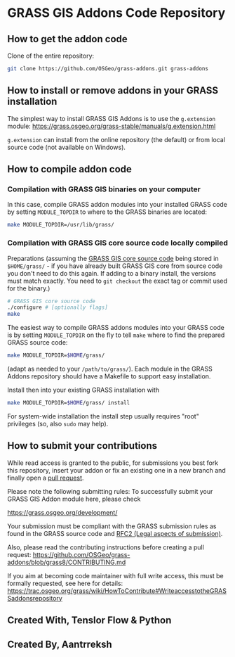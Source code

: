 # GRASS GIS Addons Code Repository

## How to get the addon code

Clone of the entire repository:

```bash
git clone https://github.com/OSGeo/grass-addons.git grass-addons
```

## How to install or remove addons in your GRASS installation

The simplest way to install GRASS GIS Addons is to use the `g.extension`
module:
<https://grass.osgeo.org/grass-stable/manuals/g.extension.html>

`g.extension` can install from the online repository (the default) or from
local source code (not available on Windows).

## How to compile addon code

### Compilation with GRASS GIS binaries on your computer

In this case, compile GRASS addon modules into your installed GRASS code
by setting `MODULE_TOPDIR` to where to the GRASS binaries are located:

```bash
make MODULE_TOPDIR=/usr/lib/grass/
```

### Compilation with GRASS GIS core source code locally compiled

Preparations (assuming the [GRASS GIS core source code](https://github.com/OSGeo/grass)
being stored in `$HOME/grass/` - if you have already built GRASS GIS core from
source code you don't need to do this again. If adding to a binary install,
the versions must match exactly. You need to `git checkout` the exact tag
or commit used for the binary.)

```bash
# GRASS GIS core source code
./configure # [optionally flags]
make
```

The easiest way to compile GRASS addons modules into your GRASS code
is by setting `MODULE_TOPDIR` on the fly to tell `make` where to
find the prepared GRASS source code:

```bash
make MODULE_TOPDIR=$HOME/grass/
```

(adapt as needed to your `/path/to/grass/`). Each module in the GRASS
Addons repository should have a Makefile to support easy
installation.

Install then into your existing GRASS installation with

```bash
make MODULE_TOPDIR=$HOME/grass/ install
```

For system-wide installation the install step usually requires "root" privileges
(so, also `sudo` may help).

## How to submit your contributions

While read access is granted to the public, for submissions you best fork
this repository, insert your addon or fix an existing one in a new branch
and finally open a [pull request](https://help.github.com/en/articles/about-pull-requests).

Please note the following submitting rules: To successfully
submit your GRASS GIS Addon module here, please check

<https://grass.osgeo.org/development/>

Your submission must be compliant with the GRASS
submission rules as found in the GRASS source code
and [RFC2 (Legal aspects of submission)](https://github.com/OSGeo/grass/blob/main/doc/development/rfc/legal_aspects_of_code_contributions.md).

Also, please read the contributing instructions before creating a pull request:
<https://github.com/OSGeo/grass-addons/blob/grass8/CONTRIBUTING.md>

If you aim at becoming code maintainer with full write access, this must be
formally requested, see here for details:
<https://trac.osgeo.org/grass/wiki/HowToContribute#WriteaccesstotheGRASSaddonsrepository>


## Created With, Tenslor Flow & Python   
## Created By, Aantrreksh
